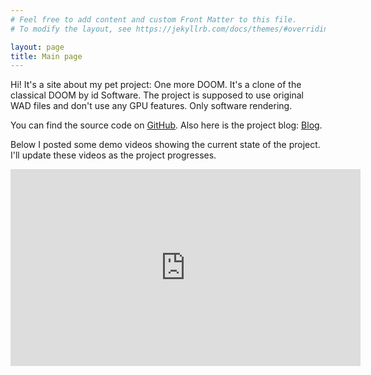 ```yaml
---
# Feel free to add content and custom Front Matter to this file.
# To modify the layout, see https://jekyllrb.com/docs/themes/#overriding-theme-defaults

layout: page
title: Main page
---
```

Hi! It's a site about my pet project: One more DOOM. It's a clone of the classical DOOM by id Software.
The project is supposed to use original WAD files and don't use any GPU features. Only software rendering.

You can find the source code on [GitHub](https://github.com/dan64ml/one_more_doom).
Also here is the project blog: [Blog](https://dan64ml.github.io/one_more_doom/blog.html).

Below I posted some demo videos showing the current state of the project. I'll update these videos as the project progresses.


<iframe width="560" height="315" src="https://www.youtube.com/embed/FE00b4nc0kk" title="YouTube video player" 
frameborder="0" allow="accelerometer; autoplay; clipboard-write; encrypted-media; gyroscope; picture-in-picture" 
allowfullscreen></iframe>
